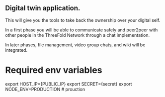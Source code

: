 ## Digital twin application.

This will give you the tools to take back the ownership over your digital self.

In a first phase you will be able to communicate safely and peer2peer with other people in the ThreeFold Network through a chat implementation.

In later phases, file management, video group chats, and wiki will be integrated.

# Required env variables

export HOST_IP={PUBLIC_IP}
export SECRET={secret}
export NODE_ENV=PRODUCTION # prouction
